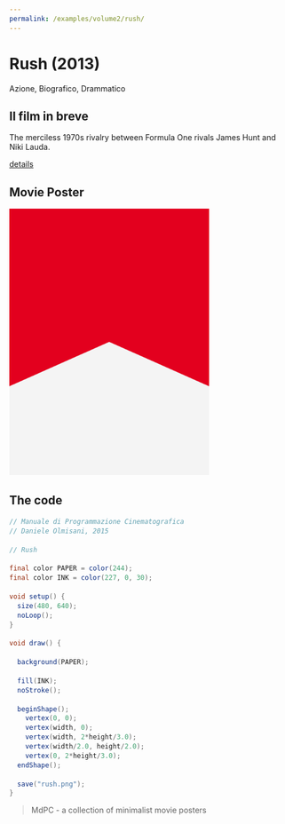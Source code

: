 ```yaml
---
permalink: /examples/volume2/rush/
---
```

# Rush (2013)

Azione, Biografico, Drammatico

## Il film in breve
The merciless 1970s rivalry between Formula One rivals James Hunt and Niki Lauda.

[details](https://www.imdb.com/title/tt1979320/)

## Movie Poster
<img src="rush.png"  width="360px" title="Rush">


## The code
```java
// Manuale di Programmazione Cinematografica
// Daniele Olmisani, 2015

// Rush

final color PAPER = color(244);
final color INK = color(227, 0, 30);

void setup() {
  size(480, 640);
  noLoop();
}

void draw() {
  
  background(PAPER);
  
  fill(INK);
  noStroke();
  
  beginShape();
    vertex(0, 0);
    vertex(width, 0);
    vertex(width, 2*height/3.0);
    vertex(width/2.0, height/2.0);
    vertex(0, 2*height/3.0);
  endShape();
  
  save("rush.png");
}
```

> MdPC - a collection of minimalist movie posters
